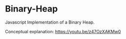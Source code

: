 # Binary-Heap
Javascript Implementation of a Binary Heap.

Conceptual explanation: https://youtu.be/z47OzXAKMw0
